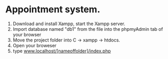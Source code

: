 # Appointment system. 

1. Download and install Xampp, start the Xampp server.
2. Import database named "db1" from the file into the phpmyAdmin tab of your browser
3. Move the project folder into C ->  xampp -> htdocs.
4. Open your broweser 
5. type www.localhost/[nameoffolder]/index.php

